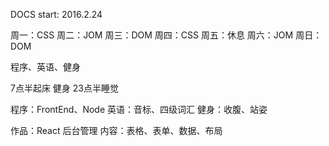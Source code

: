 DOCS start: 2016.2.24

周一：CSS
周二：JOM
周三：DOM
周四：CSS
周五：休息
周六：JOM
周日：DOM

程序、英语、健身

7点半起床 健身
23点半睡觉

程序：FrontEnd、Node
英语：音标、四级词汇
健身：收腹、站姿

作品：React 后台管理
内容：表格、表单、数据、布局

